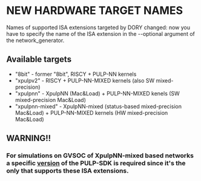 # NEW HARDWARE TARGET NAMES
Names of supported ISA extensions targeted by DORY changed: now you have to specify the name of the ISA extension in the --optional argument of the network_generator.

## Available targets
- "8bit" - former "8bit", RISCY + PULP-NN kernels
- "xpulpv2" - RISCY + PULP-NN-MIXED kernels (also SW mixed-precision)
- "xpulpnn" - XpulpNN (Mac&Load) + PULP-NN-MIXED kenels (SW mixed-precision Mac&Load)
- "xpulpnn-mixed" - XpulpNN-mixed (status-based mixed-precision Mac&Load) + PULP-NN-MIXED kernels (HW mixed-precision Mac&Load)

## WARNING!!
### For simulations on GVSOC of XpulpNN-mixed based networks a specific [version](https://github.com/alenad95/pulp-sdk/tree/ri5cy_nn_mix_integration) of the PULP-SDK is required since it's the only that supports these ISA extensions.